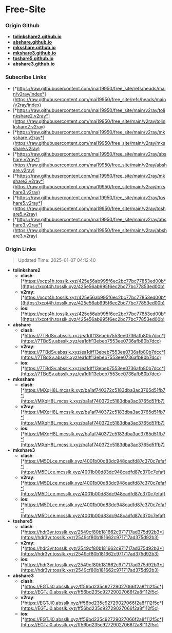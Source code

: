 # Free-Site

### Origin Github

- [**tolinkshare2.github.io**](https://github.com/tolinkshare2/tolinkshare2.github.io)
- [**abshare.github.io**](https://github.com/abshare/abshare.github.io)
- [**mksshare.github.io**](https://github.com/mksshare/mksshare.github.io)
- [**mkshare3.github.io**](https://github.com/mkshare3/mkshare3.github.io)
- [**toshare5.github.io**](https://github.com/toshare5/toshare5.github.io)
- [**abshare3.github.io**](https://github.com/abshare3/abshare3.github.io)

### Subscribe Links

- [*https://raw.githubusercontent.com/mai19950/free_site/refs/heads/main/v2ray/index*](https://raw.githubusercontent.com/mai19950/free_site/refs/heads/main/v2ray/index)
- [*https://raw.githubusercontent.com/mai19950/free_site/main/v2ray/tolinkshare2.v2ray*](https://raw.githubusercontent.com/mai19950/free_site/main/v2ray/tolinkshare2.v2ray)
- [*https://raw.githubusercontent.com/mai19950/free_site/main/v2ray/mksshare.v2ray*](https://raw.githubusercontent.com/mai19950/free_site/main/v2ray/mksshare.v2ray)
- [*https://raw.githubusercontent.com/mai19950/free_site/main/v2ray/abshare.v2ray*](https://raw.githubusercontent.com/mai19950/free_site/main/v2ray/abshare.v2ray)
- [*https://raw.githubusercontent.com/mai19950/free_site/main/v2ray/mkshare3.v2ray*](https://raw.githubusercontent.com/mai19950/free_site/main/v2ray/mkshare3.v2ray)
- [*https://raw.githubusercontent.com/mai19950/free_site/main/v2ray/toshare5.v2ray*](https://raw.githubusercontent.com/mai19950/free_site/main/v2ray/toshare5.v2ray)
- [*https://raw.githubusercontent.com/mai19950/free_site/main/v2ray/abshare3.v2ray*](https://raw.githubusercontent.com/mai19950/free_site/main/v2ray/abshare3.v2ray)

### Origin Links

> Updated Time: 2025-01-07 04:12:40

- **tolinkshare2**
  - **clash**: [*https://xcpt4h.tosslk.xyz/425e56ab995f6ec2bc77bc77853ed00b*](https://xcpt4h.tosslk.xyz/425e56ab995f6ec2bc77bc77853ed00b)
  - **v2ray**: [*https://xcpt4h.tosslk.xyz/425e56ab995f6ec2bc77bc77853ed00b*](https://xcpt4h.tosslk.xyz/425e56ab995f6ec2bc77bc77853ed00b)
  - **ios**: [*https://xcpt4h.tosslk.xyz/425e56ab995f6ec2bc77bc77853ed00b*](https://xcpt4h.tosslk.xyz/425e56ab995f6ec2bc77bc77853ed00b)
- **abshare**
  - **clash**: [*https://7TBdSv.absslk.xyz/ea1dff13ebeb7553ee0736afb80b7dcc*](https://7TBdSv.absslk.xyz/ea1dff13ebeb7553ee0736afb80b7dcc)
  - **v2ray**: [*https://7TBdSv.absslk.xyz/ea1dff13ebeb7553ee0736afb80b7dcc*](https://7TBdSv.absslk.xyz/ea1dff13ebeb7553ee0736afb80b7dcc)
  - **ios**: [*https://7TBdSv.absslk.xyz/ea1dff13ebeb7553ee0736afb80b7dcc*](https://7TBdSv.absslk.xyz/ea1dff13ebeb7553ee0736afb80b7dcc)
- **mksshare**
  - **clash**: [*https://MXqH8L.mcsslk.xyz/ba1af740372c5183dba3ac3765d51fb7*](https://MXqH8L.mcsslk.xyz/ba1af740372c5183dba3ac3765d51fb7)
  - **v2ray**: [*https://MXqH8L.mcsslk.xyz/ba1af740372c5183dba3ac3765d51fb7*](https://MXqH8L.mcsslk.xyz/ba1af740372c5183dba3ac3765d51fb7)
  - **ios**: [*https://MXqH8L.mcsslk.xyz/ba1af740372c5183dba3ac3765d51fb7*](https://MXqH8L.mcsslk.xyz/ba1af740372c5183dba3ac3765d51fb7)
- **mkshare3**
  - **clash**: [*https://M5DLce.mcsslk.xyz/4001b00d83dc948cadfd87c370c7efaf*](https://M5DLce.mcsslk.xyz/4001b00d83dc948cadfd87c370c7efaf)
  - **v2ray**: [*https://M5DLce.mcsslk.xyz/4001b00d83dc948cadfd87c370c7efaf*](https://M5DLce.mcsslk.xyz/4001b00d83dc948cadfd87c370c7efaf)
  - **ios**: [*https://M5DLce.mcsslk.xyz/4001b00d83dc948cadfd87c370c7efaf*](https://M5DLce.mcsslk.xyz/4001b00d83dc948cadfd87c370c7efaf)
- **toshare5**
  - **clash**: [*https://hdr3yr.tosslk.xyz/2549cf80b181662c971717ad375d92b3*](https://hdr3yr.tosslk.xyz/2549cf80b181662c971717ad375d92b3)
  - **v2ray**: [*https://hdr3yr.tosslk.xyz/2549cf80b181662c971717ad375d92b3*](https://hdr3yr.tosslk.xyz/2549cf80b181662c971717ad375d92b3)
  - **ios**: [*https://hdr3yr.tosslk.xyz/2549cf80b181662c971717ad375d92b3*](https://hdr3yr.tosslk.xyz/2549cf80b181662c971717ad375d92b3)
- **abshare3**
  - **clash**: [*https://EGTJi0.absslk.xyz/ff56bd235c92729027066f2a8f112f5c*](https://EGTJi0.absslk.xyz/ff56bd235c92729027066f2a8f112f5c)
  - **v2ray**: [*https://EGTJi0.absslk.xyz/ff56bd235c92729027066f2a8f112f5c*](https://EGTJi0.absslk.xyz/ff56bd235c92729027066f2a8f112f5c)
  - **ios**: [*https://EGTJi0.absslk.xyz/ff56bd235c92729027066f2a8f112f5c*](https://EGTJi0.absslk.xyz/ff56bd235c92729027066f2a8f112f5c)

